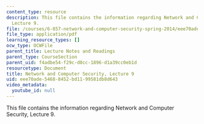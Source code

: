 ```yaml
---
content_type: resource
description: This file contains the information regarding Network and Computer Security,
  Lecture 9.
file: /courses/6-857-network-and-computer-security-spring-2014/eee70ade54688452bd1199581db8d643_MIT6_857S14_Lec09.pdf
file_type: application/pdf
learning_resource_types: []
ocw_type: OCWFile
parent_title: Lecture Notes and Readings
parent_type: CourseSection
parent_uid: f4adbe54-f29c-d0cc-1896-d1a39cc0eb1d
resourcetype: Document
title: Network and Computer Security, Lecture 9
uid: eee70ade-5468-8452-bd11-99581db8d643
video_metadata:
  youtube_id: null
---
```

This file contains the information regarding Network and Computer Security, Lecture 9.